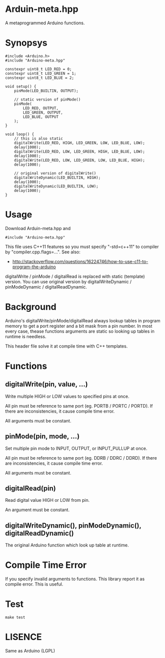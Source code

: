 Arduin-meta.hpp
===============

A metaprogrammed Arduino functions.

Synopsys
========

	#include <Arduino.h>
	#include "Arduino-meta.hpp"

	constexpr uint8_t LED_RED = 0;
	constexpr uint8_t LED_GREEN = 1;
	constexpr uint8_t LED_BLUE = 2;

	void setup() {
		pinMode(LED_BUILTIN, OUTPUT);

		// static version of pinMode()
		pinMode(
			LED_RED, OUTPUT,
			LED_GREEN, OUTPUT,
			LED_BLUE, OUTPUT
		);
	}

	void loop() {
		// this is also static
		digitalWrite(LED_RED, HIGH, LED_GREEN, LOW, LED_BLUE, LOW);
		delay(1000);
		digitalWrite(LED_RED, LOW, LED_GREEN, HIGH, LED_BLUE, LOW);
		delay(1000);
		digitalWrite(LED_RED, LOW, LED_GREEN, LOW, LED_BLUE, HIGH);
		delay(1000);

		// original version of digitalWrite()
		digitalWriteDynamic(LED_BUILTIN, HIGH);
		delay(1000);
		digitalWriteDynamic(LED_BUILTIN, LOW);
		delay(1000);
	}


Usage
=====

Download Arduin-meta.hpp and

	#include "Arduino-meta.hpp"

This file uses C++11 features so you must specify "-std=c++11" to compiler by "compiler.cpp.flags=...". See also:

 * http://stackoverflow.com/questions/16224746/how-to-use-c11-to-program-the-arduino

digitalWrite / pinMode / digitalRead is replaced with static (template) version.
You can use original version by digitalWriteDynamic / pinModeDynamic / digitalReadDynamic.

Background
==========

Arduino's digitalWrite/pinMode/digitalRead always lookup tables in program memory to get a port register and a bit mask from a pin number.
In most every case, thease functions arguments are static so looking up tables in runtime is needless.

This header file solve it at compile time with C++ templates.

Functions
=========

## digitalWrite(pin, value, ...)

Write multiple HIGH or LOW values to specified pins at once.

All pin must be reference to same port (eg. PORTB / PORTC / PORTD).
If there are inconsistencies, it cause compile time error.

All arguments must be constant.

## pinMode(pin, mode, ...)

Set multiple pin mode to INPUT, OUTPUT, or INPUT_PULLUP at once.

All pin must be reference to same port (eg. DDRB / DDRC / DDRD).
If there are inconsistencies, it cause compile time error.

All arguments must be constant.

## digitalRead(pin)

Read digital value HIGH or LOW from pin.

An argument must be constant.

## digitalWriteDynamic(), pinModeDynamic(), digitalReadDynamic()

The original Arduino function which look up table at runtime.

Compile Time Error
==================

If you specify invalid arguments to functions.
This library report it as compile error. This is useful.


Test
====

	make test


LISENCE
=======

Same as Arduino (LGPL)
